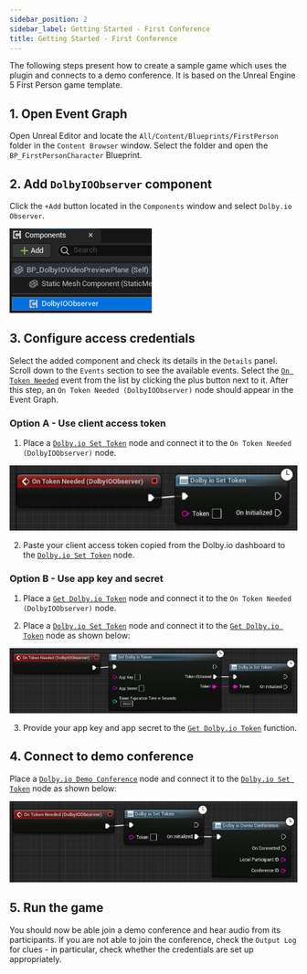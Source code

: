 ```yaml
---
sidebar_position: 2
sidebar_label: Getting Started - First Conference
title: Getting Started - First Conference
---
```


The following steps present how to create a sample game which uses the plugin and connects to a demo conference. It is based on the Unreal Engine 5 First Person game template.

## 1. Open Event Graph
Open Unreal Editor and locate the `All/Content/Blueprints/FirstPerson` folder in the `Content Browser` window. Select the folder and open the `BP_FirstPersonCharacter` Blueprint.

## 2. Add `DolbyIOObserver` component
Click the `+Add` button located in the `Components` window and select `Dolby.io Observer`.

![](../../static/img/first-conf-observer-component.png)

## 3. Configure access credentials
Select the added component and check its details in the `Details` panel. Scroll down to the `Events` section to see the available events. Select the [`On Token Needed`](../blueprints/Events/on-token-needed) event from the list by clicking the plus button next to it. After this step, an `On Token Needed (DolbyIOObserver)` node should appear in the Event Graph.

### Option A - Use client access token
1. Place a [`Dolby.io Set Token`](../blueprints/Functions/set-token) node and connect it to the `On Token Needed (DolbyIOObserver)` node.

![](../../static/img/first-conf-set-token.png)

2. Paste your client access token copied from the Dolby.io dashboard to the [`Dolby.io Set Token`](../blueprints/Functions/set-token) node.

### Option B - Use app key and secret
1. Place a [`Get Dolby.io Token`](../blueprints/Functions/get-token) node and connect it to the `On Token Needed (DolbyIOObserver)` node.

2. Place a [`Dolby.io Set Token`](../blueprints/Functions/set-token) node and connect it to the [`Get Dolby.io Token`](../blueprints/Functions/get-token) node as shown below:

![](../../static/img/first-conf-get-token.png)

3. Provide your app key and app secret to the [`Get Dolby.io Token`](../blueprints/Functions/get-token) function.

## 4. Connect to demo conference  
Place a [`Dolby.io Demo Conference`](../blueprints/Functions/demo-conference) node and connect it to the [`Dolby.io Set Token`](../blueprints/Functions/set-token) node as shown below:

![](../../static/img/first-conf-demo.png)

## 5. Run the game
You should now be able join a demo conference and hear audio from its participants. If you are not able to join the conference, check the `Output Log` for clues - in particular, check whether the credentials are set up appropriately.